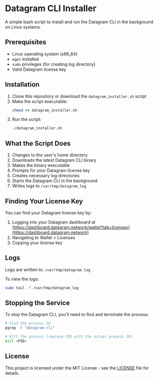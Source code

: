 # Datagram CLI Installer

A simple bash script to install and run the Datagram CLI in the background on Linux systems.

## Prerequisites

- Linux operating system (x86_64)
- `wget` installed
- `sudo` privileges (for creating log directory)
- Valid Datagram license key

## Installation

1. Clone this repository or download the `datagram_installer.sh` script
2. Make the script executable:
   ```bash
   chmod +x datagram_installer.sh
   ```
3. Run the script:
   ```bash
   ./datagram_installer.sh
   ```

## What the Script Does

1. Changes to the user's home directory
2. Downloads the latest Datagram CLI binary
3. Makes the binary executable
4. Prompts for your Datagram license key
5. Creates necessary log directories
6. Starts the Datagram CLI in the background
7. Writes logs to `/var/tmp/datagram_log`

## Finding Your License Key

You can find your Datagram license key by:
1. Logging into your Datagram dashboard at [https://dashboard.datagram.network/wallet?tab=licenses](https://dashboard.datagram.network)
2. Navigating to Wallet > Licenses
3. Copying your license key

## Logs

Logs are written to: `/var/tmp/datagram_log`

To view the logs:
```bash
sudo tail -f /var/tmp/datagram_log
```

## Stopping the Service

To stop the Datagram CLI, you'll need to find and terminate the process:

```bash
# Find the process ID
pgrep -f "datagram-cli"

# Kill the process (replace PID with the actual process ID)
kill <PID>
```

## License

This project is licensed under the MIT License - see the [LICENSE](LICENSE) file for details.
